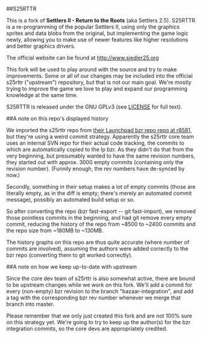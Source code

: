 ##S25RTTR

This is a fork of **Settlers II - Return to the Roots** (aka Settlers 2.5).
S25RTTR is a re-programming of the popular Settlers II, using only the graphics sprites and data blobs from the original, but implementing the game logic newly, allowing you to make use of newer features like higher resolutions and better graphics drivers.

The official website can be found at http://www.siedler25.org

This fork will be used to play around with the source and try to make improvements. Some or all of our changes may be included into the official s25rttr ("upstream") repository, but that is not our main goal. We're mostly trying to improve the game we love to play and expand our programming knowledge at the same time.

S25RTTR is released under the GNU GPLv3 (see [LICENSE](LICENSE) for full text).

##A note on this repo's displayed history

We imported the s25rttr repo from [their Launchpad bzr repo repo at r8581](http://bazaar.launchpad.net/~flosoft/s25rttr/trunk/revision/8581), but they're using a weird commit strategy. Apparently the s25rttr core team uses an internal SVN repo for their actual code tracking, the commits to which are automatically copied to the lp bzr. As they didn't do that from the very beginning, but presumably wanted to have the same revision numbers, they started out with approx. 3000 empty commits (containing only the revision number). (Funnily enough, the rev numbers have de-synced by now.)

Secondly, something in their setup makes a lot of empty commits (those are literally empty, as in the diff is empty; there's merely an automated commit message), possibly an automated build setup or so.

So after converting the repo (bzr fast-export -- git fast-import), we removed those pointless commits in the beginning, and had git remove every empty commit, reducing the history of the repo from ~8500 to ~2400 commits and the repo size from ~180MB to ~130MB.

The history graphs on this repo are thus quite accurate (where number of commits are involved), assuming the authors were added correctly to the bzr repo (converting them to git worked correctly).

##A note on how we keep up-to-date with upstream

Since the core dev team of s25rttr is also somewhat active, there are bound to be upstream changes while we work on this fork. We'll add a commit for every (non-empty) bzr revision to the branch "bazaar-integration", and add a tag with the corresponding bzr rev number whenever we merge that branch into master.

Please remember that we only just created this fork and are not 100% sure on this strategy yet. We're going to try to keep up the author(s) for the bzr integration commits, so the core devs are appropriately credited.
